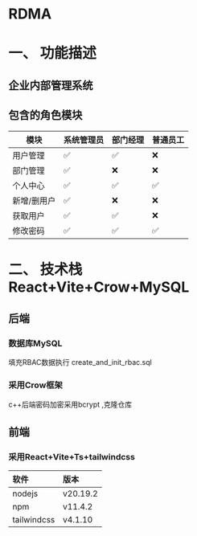 # RDMA
# 一、 功能描述
## 企业内部管理系统
## 包含的角色模块
| 模块     | 系统管理员 | 部门经理 | 普通员工 |
| ------ | ----- | ---- | ---- |
| 用户管理   | ✅     | ✅    | ❌    |
| 部门管理   | ✅     | ❌    | ❌    |
| 个人中心   | ✅     | ✅    | ✅    |
| 新增/删用户 | ✅     | ❌    | ❌    |
| 获取用户   | ✅     | ✅    | ❌    |
| 修改密码   | ✅     | ✅    | ✅    |

# 二、 技术栈 React+Vite+Crow+MySQL
## 后端
### 数据库MySQL
 填充RBAC数据执行 create_and_init_rbac.sql
### 采用Crow框架
c++后端密码加密采用bcrypt ,克隆仓库

## 前端
### 采用React+Vite+Ts+tailwindcss
|软件|版本|
|:---|:---|
| nodejs | v20.19.2 |
| npm | v11.4.2 |
| tailwindcss | v4.1.10 |
